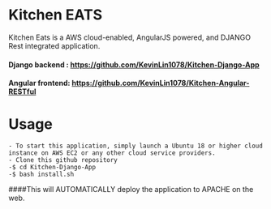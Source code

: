 # Kitchen EATS 
Kitchen Eats is a AWS cloud-enabled, AngularJS powered, and DJANGO Rest integrated application.
#### Django backend : https://github.com/KevinLin1078/Kitchen-Django-App
#### Angular frontend: https://github.com/KevinLin1078/Kitchen-Angular-RESTful



# Usage
    - To start this application, simply launch a Ubuntu 18 or higher cloud instance on AWS EC2 or any other cloud service providers.
    - Clone this github repository
    -$ cd Kitchen-Django-App
    -$ bash install.sh 
    
####This will AUTOMATICALLY deploy the application to APACHE on the web.
